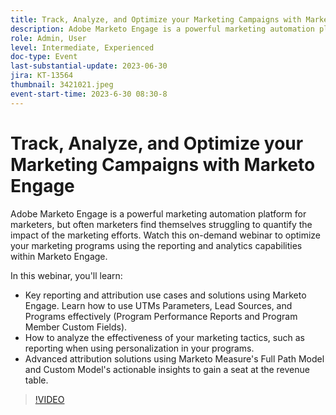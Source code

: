 ```yaml
---
title: Track, Analyze, and Optimize your Marketing Campaigns with Marketo Engage
description: Adobe Marketo Engage is a powerful marketing automation platform for marketers, but often marketers find themselves struggling to quantify the impact of the marketing efforts. Watch this on-demand webinar to optimize your marketing programs using the reporting and analytics capabilities within Marketo Engage. In this webinar, you'll learn -   Key reporting and attribution use cases and solutions using Marketo Engage. Learn how to use UTMs Parameters, Lead Sources, and Programs effectively (Program Performance Reports and Program Member Custom Fields).  How to analyze the effectiveness of your marketing tactics, such as reporting when using personalization in your programs.   Advanced attribution solutions using Marketo Measure's Full Path Model and Custom Model's actionable insights to gain a seat at the revenue table.
role: Admin, User
level: Intermediate, Experienced
doc-type: Event
last-substantial-update: 2023-06-30
jira: KT-13564
thumbnail: 3421021.jpeg
event-start-time: 2023-6-30 08:30-8
---
```


# Track, Analyze, and Optimize your Marketing Campaigns with Marketo Engage

Adobe Marketo Engage is a powerful marketing automation platform for marketers, but often marketers find themselves struggling to quantify the impact of the marketing efforts. Watch this on-demand webinar to optimize your marketing programs using the reporting and analytics capabilities within Marketo Engage. 

In this webinar, you'll learn:

* Key reporting and attribution use cases and solutions using Marketo Engage. Learn how to use UTMs Parameters, Lead Sources, and Programs effectively (Program Performance Reports and Program Member Custom Fields).
* How to analyze the effectiveness of your marketing tactics, such as reporting when using personalization in your programs.
* Advanced attribution solutions using Marketo Measure's Full Path Model and Custom Model's actionable insights to gain a seat at the revenue table.

>[!VIDEO](https://video.tv.adobe.com/v/3421021/?learn=on)
